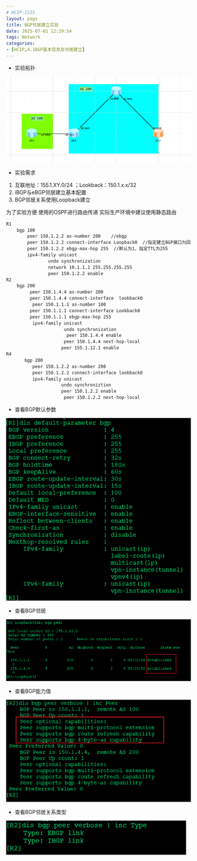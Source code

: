 ```yaml
---
# HCIP-ISIS
layout: pags
title: BGP邻居建立实验
date: 2025-07-01 12:29:54
tags: Network
categories: 
- [HCIP,4.1BGP基本信息及邻居建立] 
---
```


- 实验拓扑

![命令](../imgs/BGP/BGP邻居建立实验拓扑.png)
   <!-- more -->
- 实验需求
1. 互联地址：155.1.XY.0/24 ；Lookback：150.1.x.x/32 
2. iBGP与eBGP邻居建立基本配置
3. BGP邻居关系使用Loopback建立
   
为了实验方便 使用的OSPF进行路由传递 实际生产环境中建议使用静态路由

```bash
R1
    bgp 100
        peer 150.1.2.2 as-number 200    //ebgp
        peer 150.1.2.2 connect-interface Loopback0  //指定建立BGP接口为回环口
        peer 150.1.2.2 ebgp-max-hop 255  //默认为1，指定TTL为255
        ipv4-family unicast
                undo synchronization
                network 10.1.1.1 255.255.255.255
                peer 150.1.2.2 enable
R2 
    bgp 200
         peer 150.1.4.4 as-number 200
         peer 150.1.4.4 connect-interface  lookback0
          peer 150.1.1.1 as-number 100
         peer 150.1.1.1 connect-interface Lookback0
         peer 150.1.1.1 ebgp-max-hop 255    
          ipv4-family unicast
                      undo synchronization
                       peer 150.1.4.4 enable
                      peer 150.1.4.4 next-hop-local
                     peer 155.1.12.1 enable 
R4
       bgp 200
          peer 150.1.2.2 as-number 200
          peer 150.1.2.2 connect-interface lookback0
          ipv4-family unicast
                     undo synchroniztion
                     peer 150.1.2.2 enable
                      peer 150.1.2.2 next-hop-local
```

- 查看BGP默认参数

![命令](../imgs/BGP/验证BGP.png)

- 查看BGP邻居

![命令](../imgs/BGP/查看BGP邻居状态.png)

- 查看BGP能力值

![命令](../imgs/BGP/查看BGP能力值.png)

- 查看BGP邻居关系类型

![命令](../imgs/BGP/查看BGP邻居关系类型.png)

